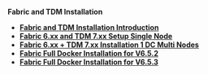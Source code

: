 <strong>Fabric and TDM Installation<strong>

<ul>      
<li><a href="/articles/98_maintenance_and_operational/Installations/01_Fabric_6.xx_Installation_intro.md">Fabric and TDM Installation Introduction</a></li>
<li><a href="/articles/98_maintenance_and_operational/Installations/02_Fabric_6.xx_Setup_Single_node.md">Fabric 6.xx and TDM 7.xx Setup Single Node</a></li>
<li><a href="/articles/98_maintenance_and_operational/Installations/03_Fabric_6.xx_Setup_Single_DC_multi_nodes.md">Fabric 6.xx + TDM 7.xx Installation 1 DC Multi Nodes</a></li>
<li><a href="/articles/98_maintenance_and_operational/Installations/04_Fabric_Full_Docker_Install_V6.5.2.md">Fabric Full Docker Installation for V6.5.2</a></li>
<li><a href="/articles/98_maintenance_and_operational/Installations/05_Fabric_Full_Docker_Install_V6.5.3.md">Fabric Full Docker Installation for V6.5.3</a></li>

</ul>
